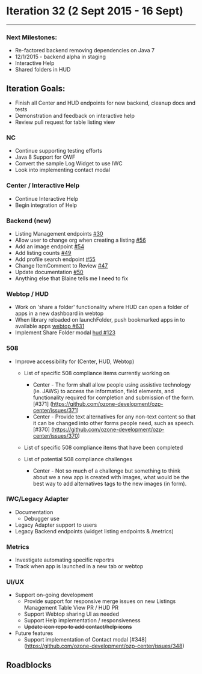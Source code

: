 # Iteration 32 (2 Sept 2015 - 16 Sept)

*** 
### Next Milestones:
* Re-factored backend removing dependencies on Java 7
* 12/1/2015 - backend alpha in staging  
* Interactive Help
* Shared folders in HUD

## Iteration Goals:
* Finish all Center and HUD endpoints for new backend, cleanup docs and tests
* Demonstration and feedback on interactive help
* Review pull request for table listing view

### NC
* Continue supporting testing efforts
* Java 8 Support for OWF
* Convert the sample Log Widget to use IWC
* Look into implementing contact modal

### Center / Interactive Help
* Continue Interactive Help
* Begin integration of Help

### Backend (new)
* Listing Management endpoints [#30](https://github.com/ozone-development/ozp-backend/issues/30)
* Allow user to change org when creating a listing [#56](https://github.com/ozone-development/ozp-backend/issues/56)
* Add an image endpoint [#54](https://github.com/ozone-development/ozp-backend/issues/54)
* Add listing counts [#49](https://github.com/ozone-development/ozp-backend/issues/49)
* Add profile search endpoint [#55](https://github.com/ozone-development/ozp-backend/issues/55)
* Change ItemComment to Review [#47](https://github.com/ozone-development/ozp-backend/issues/47)
* Update documentation [#50](https://github.com/ozone-development/ozp-backend/issues/50)
* Anything else that Blaine tells me I need to fix


### Webtop / HUD
* Work on 'share a folder' functionality where HUD can open a folder of apps in a new dashboard in webtop 
* When library reloaded on launchFolder, push bookmarked apps in to available apps [webtop #631](https://github.com/ozone-development/ozp-webtop/issues/631)
* Implement Share Folder modal [hud #123](https://github.com/ozone-development/ozp-hud/issues/123)

### 508
* Improve accessibility for (Center, HUD, Webtop)
  * List of specific 508 compliance items currently working on
    * Center - The form shall allow people using assistive technology (ie. JAWS) to access the information, field elements, and functionality required for completion and submission of the form. [#371] (https://github.com/ozone-development/ozp-center/issues/371)
    * Center - Provide text alternatives for any non-text content so that it can be changed into other forms people need, such as speech. [#370] (https://github.com/ozone-development/ozp-center/issues/370)

  * List of specific 508 compliance items that have been completed

  * List of potential 508 compliance challenges
    * Center - Not so much of a challenge but something to think about we a new app is created with images, what would be the best way to add alternatives tags to the new images (in form).


### IWC/Legacy Adapter
* Documentation
   * Debugger use
* Legacy Adapter support to users
* Legacy Backend endpoints (widget listing endpoints & /metrics)

### Metrics
* Investigate automating specific reportrs
* Track when app is launched in a new tab or webtop

### UI/UX
* Support on-going development
  * Provide support for responsive merge issues on new Listings Management Table View PR / HUD PR
  * Support Webtop sharing UI as needed
  * Support Help implementation / responsiveness
  * ~~Update icon repo to add contact/help icons~~
* Future features
  * Support implementation of Contact modal [#348] (https://github.com/ozone-development/ozp-center/issues/348)
  
## Roadblocks